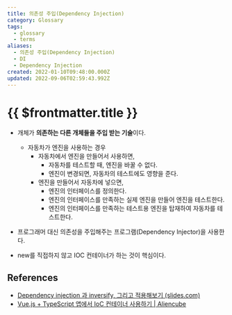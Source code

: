 ```yaml
---
title: 의존성 주입(Dependency Injection)
category: Glossary
tags:
  - glossary
  - terms
aliases:
  - 의존성 주입(Dependency Injection)
  - DI
  - Dependency Injection
created: 2022-01-10T09:48:00.000Z
updated: 2022-09-06T02:59:43.992Z
---
```


# {{ $frontmatter.title }}

- 개체가 **의존하는 다른 개체들을 주입 받는 기술**이다.

  - 자동차가 엔진을 사용하는 경우
    - 자동차에서 엔진을 만들어서 사용하면,
      - 자동차를 테스트할 때, 엔진을 바꿀 수 없다.
      - 엔진이 변경되면, 자동차의 테스트에도 영향을 준다.
    - 엔진을 만들어서 자동차에 넣으면,
      - 엔진의 인터페이스를 정의한다.
      - 엔진의 인터페이스를 만족하는 실제 엔진을 만들어 엔진을 테스트한다.
      - 엔진의 인터페이스를 만족하는 테스트용 엔진을 탑재하여 자동차를 테스트한다.

- 프로그래머 대신 의존성을 주입해주는 프로그램(Dependency Injector)을 사용한다.
- new를 직접하지 않고 IOC 컨테이너가 하는 것이 핵심이다.

## References

- [Dependency injection 과 inversify, 그리고 적용해보기 (slides.com)](https://slides.com/woongjae/inversify)
- [Vue.js + TypeScript 앱에서 IoC 컨테이너 사용하기 | Aliencube](https://blog.aliencube.org/ko/2017/03/21/using-ioc-container-in-vuejs-typescript-app/)

